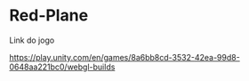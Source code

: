 # Red-Plane
 
Link do jogo

https://play.unity.com/en/games/8a6bb8cd-3532-42ea-99d8-0648aa221bc0/webgl-builds